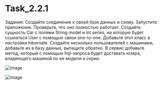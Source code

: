 # Task_2.2.1
Задание:
Создайте соединение к своей базе данных и схему. Запустите приложение. Проверьте, что оно полностью работает.
Создайте сущность Car с полями String model и int series, на которую будет ссылаться User с помощью связи one-to-one.
Добавьте этот класс в настройки hibernate.
Создайте несколько пользователей с машинами, добавьте их в базу данных, вытащите обратно.
В сервис добавьте метод, который с помощью hql-запроса будет доставать юзера, владеющего машиной по ее модели и серии.

![image](https://github.com/AlexandrMV64/Task_2.2.1/assets/134216054/1e315e53-622f-4fa5-8d1e-70b332b79553)

![image](https://github.com/AlexandrMV64/Task_2.2.1/assets/134216054/bee46cab-6391-4975-8f5c-257bbd42331c)
